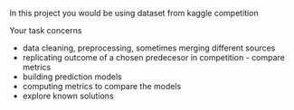 In this project you would be using dataset from kaggle competition

Your task concerns
* data cleaning, preprocessing, sometimes merging different sources
* replicating outcome of a chosen predecesor in competition - compare metrics
* building prediction models
* computing metrics to compare the models
* explore known solutions